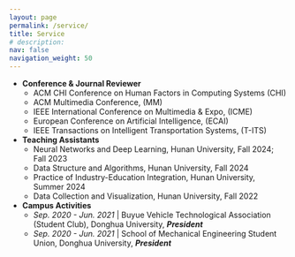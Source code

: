 ```yaml
---
layout: page
permalink: /service/
title: Service
# description:
nav: false
navigation_weight: 50
---
```


- <b>Conference & Journal Reviewer</b>
  <ul style="padding-left: 20px;">
      <li>ACM CHI Conference on Human Factors in Computing Systems (CHI)</li>
      <li>ACM Multimedia Conference, (MM)</li>
      <li>IEEE International Conference on Multimedia & Expo, (ICME)</li>
      <li>European Conference on Artificial Intelligence, (ECAI)</li>
      <li>IEEE Transactions on Intelligent Transportation Systems, (T-ITS)</li>
    </ul>
- <b>Teaching Assistants</b>
  <ul style="padding-left: 20px;">
      <li>Neural Networks and Deep Learning, Hunan University, Fall 2024; Fall 2023</li>
      <li>Data Structure and Algorithms, Hunan University, Fall 2024</li>
      <li>Practice of Industry-Education Integration, Hunan University, Summer 2024</li>
      <li>Data Collection and Visualization, Hunan University, Fall 2022</li>
    </ul>
- <b>Campus Activities</b>
  <ul style="padding-left: 20px;">
      <li><em>Sep. 2020 - Jun. 2021</em> | Buyue Vehicle Technological Association (Student Club), Donghua University, <b><i>President</i></b></li>
      <li><em>Sep. 2020 - Jun. 2021</em> | School of Mechanical Engineering Student Union, Donghua University, <b><i>President</i></b></li>
    </ul>